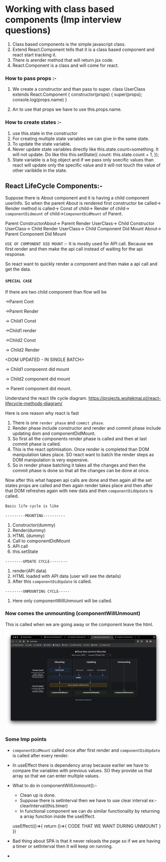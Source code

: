 # Working with class based components (Imp interview questions)

1. Class based components is the simple javascript class.
2. Extend React.Component tells that it is a class based component and react start tracking it.
3. There is arender method that will return jsx code.
4. React.Component is a class and will come for react.

### How to pass props :- 

1. We create a constructor and than pass to super. 
class UserClass extends React.Component {
    constructor(props) {
        super(props);
        console.log(props.name)
    }

2. An to use that props we have to use this.props.name.

### How to create states :- 

1. use this.state in the constructor
2. For creating multiple state variables we can give in the same state.
3. To update the state variable.
4. Never update state variables directly like this.state.count=something. It will not update. Do like this 
            this.setState({
              count: this.state.count + 1,
            });
5. State variable is a big object and if we pass only soecific values than react will update only the specific value and it will not touch the value of other varibklle in the state.
  
## React LifeCycle Components:- 

Suppose there is About component and it is having a child component userInfo.
So when the parent About is rendered first constructor be called-> Render method is called-> Const of child-> Render of child-> `componentDidmount` of child->`ComponentDidMount` of Parent.

Parent ConstructorAbout->
Parent Render UserClass->
Child Constructor UserClass->
Child Render UserClass->
Child Component Did Mount About->
Parent Component Did Mount

`USE OF COMPONENT DID MOUNT` :- It is mostly used for API call. Because we first render and then make the api call instead of waiting for the api response.

So react want to quickly render a component and then make a api call and get the data.

#### `SPECIAL CASE `

If there are two child component than flow will be 

->Parent Cont

->Parent Render

-> Child1 Const

->Child1 render

->Child2 Const

-> Child2 Render

<DOM UPDATED - IN SINGLE BATCH>

-> Child1 compoennt did mount

-> Child2 component did mount

-> Parent component did mount.

Understand the react life cycle diagram.
https://projects.wojtekmaj.pl/react-lifecycle-methods-diagram/

Here is one reason why react is fast 

1. There is one `render phase` and `commit phase`.
2. Render phase include constructor and render and commit phase include updating dom and componentDidMount.
3. So first all the components render phase is called and then at last commit phase is called.
4. This is the react optimisation. Once render is completed than DOM manipulation takes place. SO react want to batch the render steps as DOM manipulation is very expensive.
5. So in render phase batching it takes all the changes and then the commit phase is done so that all the changes can be done at once.
   
Now after this what happen api calls are done and then again all the set states props are called and then again render takes place and then after that DOM refreshes again with new data and then `componentDidUpdate` is called.

`Basic life cycle is like `

`---------MOUNTING----------`

1. Constructor(dummy)
2. Render(dummy)
3. HTML (dummy)
4. Call to componentDidMount 
5. API call 
6. this.setState 
   
`--------UPDATE CYCLE--------`

1. render(API data)
2. HTML loaded with API data (user will see the details)
3. After this `componentDidUpdate` is called.

`--------UNMOUNTING CYCLE-----`

1. Here only componentWillUnmount will be called.

### Now comes the unmounting (componentWillUnmount)

This is called when we are going away or the component leave the html. 


![Alt text](image.png)

### Some Imp points 

- `componentDidMount` called once after first render and `componentDidUpdate` is called after every render.
- In useEffect there is dependency array because earlier we have to compare the variables with previous values. SO they provide us that array so that we can enter multiple values.
- What to do in componentWillUnmount():- 
  * Clean up is done.
  * Suppose there is setInterval then we have to use clear interval ex:- clearInterval(this.timer)
  * In functional component we can do similar functionality by returning a array function inside the useEffect.
  
  useEffect(()=>{
    return ()=>{
      CODE THAT WE WANT DURING UNMOUNT
    }
  })

- Bad thing about SPA is that it never reloads the page so if we are having a timer or setInterval then it will keep on running.
- 



